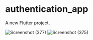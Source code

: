 # authentication_app

A new Flutter project.

![Screenshot (377)](https://user-images.githubusercontent.com/91770163/230959412-833b50bf-63f0-4c60-8427-24ce75c8e348.png)
![Screenshot (375)](https://user-images.githubusercontent.com/91770163/230959447-786225c1-ced1-4baa-bb61-5aa0c7d9b28e.png)
